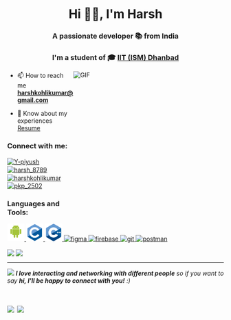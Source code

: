 <h1 align="center">Hi 👋🏻, I'm Harsh</h1>
<h3 align="center">A passionate developer 📚 from India</h3>
<h3 align="center">I'm a student of
    🎓 <a href="https://www.iitism.ac.in/">IIT (ISM) Dhanbad</a></h3>

<img align="right" alt="GIF" src="https://media.giphy.com/media/SWoSkN6DxTszqIKEqv/giphy.gif" width="350" height="350"/>

- 📫 How to reach me **harshkohlikumar@gmail.com**

- 📄 Know about my experiences [Resume](https://drive.google.com/file/d/1IXE2ZKwmF_UeFJhyKs_atjsX-8abIk2U/view?usp=sharing)
<h3 align="left">Connect with me:</h3>
<p align="left">

<a href="https://www.linkedin.com/in/harsh-kumar-725030195/" target="blank"><img align="center" src="https://cdn.jsdelivr.net/npm/simple-icons@3.0.1/icons/linkedin.svg" alt="Y-piyush" height="30" width="40" /></a>
<a href="https://www.codechef.com/users/harsh_8789" target="blank"><img align="center" src="https://cdn.jsdelivr.net/npm/simple-icons@3.1.0/icons/codechef.svg" alt="harsh_8789" height="30" width="40" /></a>
<a href="https://www.hackerrank.com/harshkohlikumar" target="blank"><img align="center" src="https://cdn.jsdelivr.net/npm/simple-icons@3.0.1/icons/hackerrank.svg" alt="harshkohlikumar" height="30" width="40" /></a>
<a href="https://codeforces.com/profile/pkp_2502" target="blank"><img align="center" src="https://cdn.jsdelivr.net/npm/simple-icons@3.0.1/icons/codeforces.svg" alt="pkp_2502" height="30" width="40" /></a>
</p>
<h3 align="left">Languages and Tools:</h3>
<p align="left"> <a href="https://developer.android.com" target="_blank"> <img src="https://raw.githubusercontent.com/devicons/devicon/master/icons/android/android-original-wordmark.svg" alt="android" width="40" height="40"/> </a> <a href="https://www.cprogramming.com/" target="_blank"> <img src="https://raw.githubusercontent.com/devicons/devicon/master/icons/c/c-original.svg" alt="c" width="40" height="40"/> </a> <a href="https://www.w3schools.com/cpp/" target="_blank"> <img src="https://raw.githubusercontent.com/devicons/devicon/master/icons/cplusplus/cplusplus-original.svg" alt="cplusplus" width="40" height="40"/> </a> <a href="https://www.figma.com/" target="_blank"> <img src="https://www.vectorlogo.zone/logos/figma/figma-icon.svg" alt="figma" width="40" height="40"/> </a> <a href="https://firebase.google.com/" target="_blank"> <img src="https://www.vectorlogo.zone/logos/firebase/firebase-icon.svg" alt="firebase" width="40" height="40"/> </a> <a href="https://git-scm.com/" target="_blank"> <img src="https://www.vectorlogo.zone/logos/git-scm/git-scm-icon.svg" alt="git" width="40" height="40"/> </a> <a href="https://www.java.com" target="_blank">  <a href="https://postman.com" target="_blank"> <img src="https://www.vectorlogo.zone/logos/getpostman/getpostman-icon.svg" alt="postman" width="40" height="40"/> </a> </p>

<img align="center" src="https://github-readme-stats.vercel.app/api?username=hk8789&bg_color=30,e96443,904e95&title_color=fff&text_color=fff">
<img align="center" src="https://github-readme-stats.vercel.app/api/top-langs/?username=hk8789&layout=compact">


--- 
<img src="https://media.giphy.com/media/LnQjpWaON8nhr21vNW/giphy.gif" width="60"> <em><b>I love interacting and networking with different people</b> so if you want to say <b>hi, I'll be happy to connect with you!</b> :)</em><br/> 


<h1 align="left"> 
    <a href="https://www.linkedin.com/in/harsh-kumar-725030195/">
    <img src="https://img.shields.io/badge/-Harsh-blue?style=flat-square&logo=Linkedin&logoColor=white&link=https://www.linkedin.com/in/harsh-kumar-725030195/"/></a>
    <a href="mailto:harshkohlikumar@gmail.com">
    <img src="https://img.shields.io/badge/-harshkohlikumar@gmail.com-c14438?style=flat-square&logo=Gmail&logoColor=white&link=mailto:harshkohlikumar@gmail.com"/></a>
</h1>
